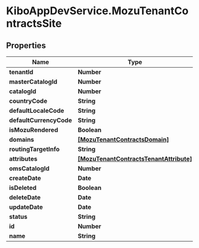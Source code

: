 # KiboAppDevService.MozuTenantContractsSite

## Properties

Name | Type | Description | Notes
------------ | ------------- | ------------- | -------------
**tenantId** | **Number** |  | [optional] 
**masterCatalogId** | **Number** |  | [optional] 
**catalogId** | **Number** |  | [optional] 
**countryCode** | **String** |  | [optional] 
**defaultLocaleCode** | **String** |  | [optional] 
**defaultCurrencyCode** | **String** |  | [optional] 
**isMozuRendered** | **Boolean** |  | [optional] 
**domains** | [**[MozuTenantContractsDomain]**](MozuTenantContractsDomain.md) |  | [optional] 
**routingTargetInfo** | **String** |  | [optional] 
**attributes** | [**[MozuTenantContractsTenantAttribute]**](MozuTenantContractsTenantAttribute.md) |  | [optional] 
**omsCatalogId** | **Number** |  | [optional] 
**createDate** | **Date** |  | [optional] 
**isDeleted** | **Boolean** |  | [optional] 
**deleteDate** | **Date** |  | [optional] 
**updateDate** | **Date** |  | [optional] 
**status** | **String** |  | [optional] 
**id** | **Number** |  | [optional] 
**name** | **String** |  | [optional] 


